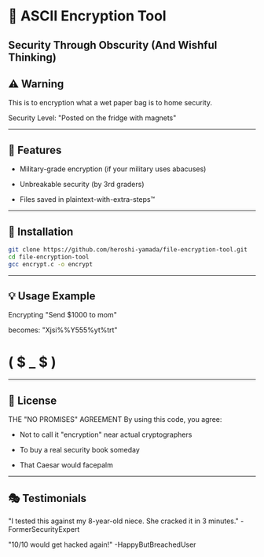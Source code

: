 # 🔐 ASCII Encryption Tool
## Security Through Obscurity (And Wishful Thinking)

## ⚠️ Warning
This is to encryption what a wet paper bag is to home security.

Security Level: "Posted on the fridge with magnets"

---

## 🎯 Features
- Military-grade encryption (if your military uses abacuses)

- Unbreakable security (by 3rd graders)

- Files saved in plaintext-with-extra-steps™

---

## 🚀 Installation

```bash
git clone https://github.com/heroshi-yamada/file-encryption-tool.git
cd file-encryption-tool
gcc encrypt.c -o encrypt
```
---

## 💡 Usage Example
Encrypting "Send $1000 to mom" 

becomes: "Xjsi%%Y555%yt%trt"

# ( $ _ $ )

---

## 📜 License
THE "NO PROMISES" AGREEMENT
By using this code, you agree:

- Not to call it "encryption" near actual cryptographers

- To buy a real security book someday

- That Caesar would facepalm

---

## 🎭 Testimonials
"I tested this against my 8-year-old niece. She cracked it in 3 minutes."
-FormerSecurityExpert

"10/10 would get hacked again!"
-HappyButBreachedUser

